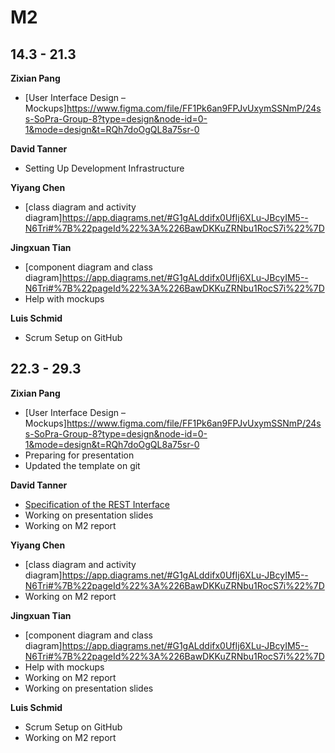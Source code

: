 # M2

## 14.3 - 21.3

**Zixian Pang**
- [User Interface Design – Mockups]https://www.figma.com/file/FF1Pk6an9FPJvUxymSSNmP/24ss-SoPra-Group-8?type=design&node-id=0-1&mode=design&t=RQh7doOgQL8a75sr-0
  
**David Tanner**
- Setting Up Development Infrastructure
  
**Yiyang Chen**
- [class diagram and activity diagram]https://app.diagrams.net/#G1gALddifx0UfIj6XLu-JBcyIM5--N6Tri#%7B%22pageId%22%3A%226BawDKKuZRNbu1RocS7i%22%7D

**Jingxuan Tian**
- [component diagram and class diagram]https://app.diagrams.net/#G1gALddifx0UfIj6XLu-JBcyIM5--N6Tri#%7B%22pageId%22%3A%226BawDKKuZRNbu1RocS7i%22%7D
- Help with mockups
  
**Luis Schmid**
- Scrum Setup on GitHub

## 22.3 - 29.3

**Zixian Pang**
- [User Interface Design – Mockups]https://www.figma.com/file/FF1Pk6an9FPJvUxymSSNmP/24ss-SoPra-Group-8?type=design&node-id=0-1&mode=design&t=RQh7doOgQL8a75sr-0
- Preparing for presentation
- Updated the template on git 

**David Tanner**
- [Specification of the REST Interface](https://www.overleaf.com/project/65f86f310473f440735cccca)
- Working on presentation slides
- Working on M2 report


**Yiyang Chen**
- [class diagram and activity diagram]https://app.diagrams.net/#G1gALddifx0UfIj6XLu-JBcyIM5--N6Tri#%7B%22pageId%22%3A%226BawDKKuZRNbu1RocS7i%22%7D
- Working on M2 report

**Jingxuan Tian**
- [component diagram and class diagram]https://app.diagrams.net/#G1gALddifx0UfIj6XLu-JBcyIM5--N6Tri#%7B%22pageId%22%3A%226BawDKKuZRNbu1RocS7i%22%7D
- Help with mockups
- Working on M2 report
- Working on presentation slides

**Luis Schmid**
- Scrum Setup on GitHub
- Working on M2 report
